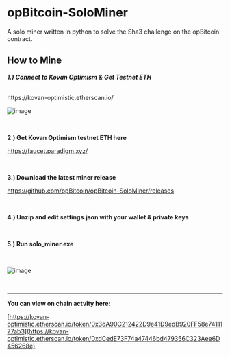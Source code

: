 # opBitcoin-SoloMiner
A solo miner written in python to solve the Sha3 challenge on the opBitcoin contract.

How to Mine
----

***1.) Connect to Kovan Optimism & Get Testnet ETH***

<br>
https://kovan-optimistic.etherscan.io/
<br>

![image](https://user-images.githubusercontent.com/106699728/171667713-3f4cf287-6e19-4ab1-b01b-cfb163152c7d.png)

<br>


**2.) Get Kovan Optimism testnet ETH here**

https://faucet.paradigm.xyz/

<br>


**3.) Download the latest miner release**

https://github.com/opBitcoin/opBitcoin-SoloMiner/releases

<br>

**4.) Unzip and edit settings.json with your wallet & private keys**

<br>

**5.) Run solo_miner.exe**

<br>

![image](https://user-images.githubusercontent.com/106699728/171666876-9354ab9a-0d89-4376-a1fe-4bad11427fb9.png)

<br>


------------------------

**You can view on chain actvity here:**

[https://kovan-optimistic.etherscan.io/token/0x3dA90C212422D9e41D9edB920FF58e7411177ab3](https://kovan-optimistic.etherscan.io/token/0xdCedE73F74a47446bd479356C323Aee6D456268e)
